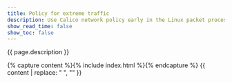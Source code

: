 ```yaml
---
title: Policy for extreme traffic
description: Use Calico network policy early in the Linux packet processing pipeline to avoid DoS attacks, and selectively bypass Linux conntrack for extremely large number of connections.
show_read_time: false
show_toc: false
---
```


{{ page.description }}

{% capture content %}{% include index.html %}{% endcapture %}
{{ content | replace: "    ", "" }}
